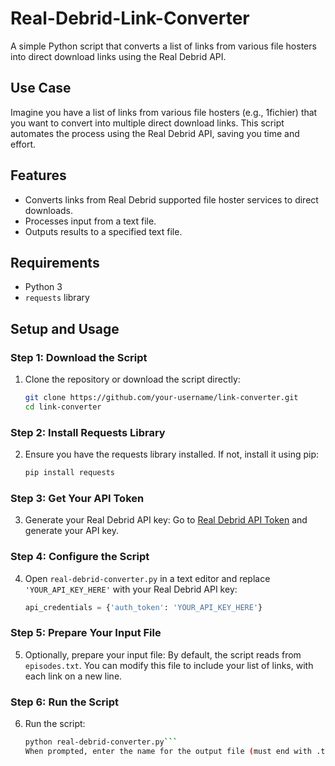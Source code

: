 # Real-Debrid-Link-Converter
A simple Python script that converts a list of links from various file hosters into direct download links using the Real Debrid API.

## Use Case
Imagine you have a list of links from various file hosters (e.g., 1fichier) that you want to convert into multiple direct download links. This script automates the process using the Real Debrid API, saving you time and effort.

## Features
- Converts links from Real Debrid supported file hoster services to direct downloads.
- Processes input from a text file.
- Outputs results to a specified text file.

## Requirements
- Python 3
- `requests` library

## Setup and Usage

### Step 1: Download the Script
1. Clone the repository or download the script directly:
   ```bash
   git clone https://github.com/your-username/link-converter.git
   cd link-converter

### Step 2: Install Requests Library
2. Ensure you have the requests library installed. If not, install it using pip:
   ```bash
   pip install requests

### Step 3: Get Your API Token
3. Generate your Real Debrid API key:
   Go to [Real Debrid API Token](https://real-debrid.com/apitoken) and generate your API key.

### Step 4: Configure the Script
4. Open `real-debrid-converter.py` in a text editor and replace `'YOUR_API_KEY_HERE'` with your Real Debrid API key:
   ```python
   api_credentials = {'auth_token': 'YOUR_API_KEY_HERE'}
   
### Step 5: Prepare Your Input File
5. Optionally, prepare your input file:
   By default, the script reads from `episodes.txt`. You can modify this file to include your list of links, with each link on a new line.

### Step 6: Run the Script
6. Run the script:
   ```bash
   python real-debrid-converter.py```
   When prompted, enter the name for the output file (must end with .txt).




